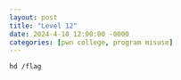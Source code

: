 ```yaml
---
layout: post
title: "Level 12"
date: 2024-4-10 12:00:00 -0000
categories: [pwn college, program misuse]
---
```


```bash
hd /flag
```